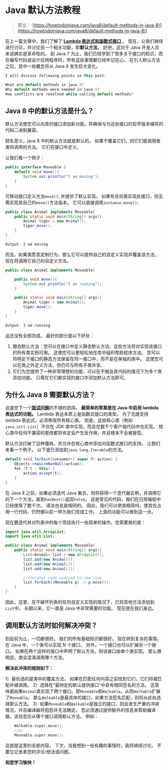 # Java 默认方法教程

> 原文： [https://howtodoinjava.com/java8/default-methods-in-java-8/](https://howtodoinjava.com/java8/default-methods-in-java-8/)

在上一篇文章中，我们了解了 [**Lambda 表达式和函数式接口**](//howtodoinjava.com/java8/complete-lambda-expressions-tutorial-in-java/ "Complete lambda expressions tutorial") 。 现在，让我们继续进行讨论，并讨论另一个相关功能，即**默认方法**。 好吧，这对于 Java 开发人员来说确实是革命性的。 到 Java 7 为止，我们已经学到了很多关于接口的知识，而在编写代码或设计应用程序时，所有这些事情都已经牢记在心。 在引入默认方法之后，其中一些概念将从 Java 8 发生巨大变化。

```java
I will discuss following points in this post:

What are default methods in java 8?
Why default methods were needed in java 8?
How conflicts are resolved while calling default methods?

```

## Java 8 中的默认方法是什么？

默认方法使您可以向库的接口添加新功能，并确保与为这些接口的较早版本编写的代码二进制兼容。

顾名思义，java 8 中的默认方法就是默认的。 如果不覆盖它们，则它们是调用者类将调用的方法。 它们在接口中定义。

让我们看一个例子：

```java
public interface Moveable {
    default void move(){
        System.out.println("I am moving");
    }
}

```

可移动接口定义方法`move()`; 并提供了默认实现。 如果有任何类实现此接口，则无需实现其自己的`move()`方法版本。 它可以直接调用`instance.move()`;

```java
public class Animal implements Moveable{
    public static void main(String[] args){
        Animal tiger = new Animal();
        tiger.move();
    }
}

Output: I am moving

```

而且，如果类愿意定制行为，那么它可以提供自己的自定义实现并覆盖该方法。 现在将调用它自己的自定义方法。

```java
public class Animal implements Moveable{

    public void move(){
        System.out.println("I am running");
    }

    public static void main(String[] args){
        Animal tiger = new Animal();
        tiger.move();
    }
}

Output: I am running

```

这还没有全部完成。 最好的部分是以下好处：

1.  静态默认方法：您可以在接口中定义静态默认方法，这些方法将对实现该接口的所有类实例可用。 这使您可以更轻松地在库中组织帮助程序方法。 您可以将特定于接口的静态方法保留在同一接口中，而不是在单独的类中。 这使您可以在类之外定义方法，但仍可与所有子类共享。
2.  它们为您提供了一种非常理想的功能，可以在不触及其代码的情况下为多个类添加功能。 只需在它们都实现的接口中添加默认方法即可。

## 为什么 Java 8 需要默认方法？

这是您下一个[**面试问题**](//howtodoinjava.com/java-interview-questions/ "Java Interview Questions")的不错的选择。 **最简单的答案是在 Java 中启用 lambda 表达式的功能。** Lambda 表达本质上是函数式接口的类型。 为了无缝支持 lambda 表达式，必须修改所有核心类。 但是，这些核心类（例如`java.util.List`）不仅在 JDK 类中实现，而且在数千个客户端代码中也实现。 核心类中任何不兼容的更改都将肯定会产生反作用，并且根本不会被接受。

默认方法打破了这种僵局，并允许在核心类中添加对函数式接口的支持。 让我们来看一个例子。 以下是已添加到`java.lang.Iterable`的方法。

```java
default void forEach(Consumer<? super T> action) {
	Objects.requireNonNull(action);
	for (T t : this) {
		action.accept(t);
	}
}

```

在 Java 8 之前，如果必须迭代 Java 集合，则将获得一个迭代器实例，并调用它的下一个方法，直到`hasNext()`返回`false`。 这是常见的代码，我们在日常编程中已经使用了数千次。 语法也总是相同的。 因此，我们可以使其精简吗，使其仅占用一行代码，仍然像以前一样为我们完成工作。 上面的功能可以做到这一点。

现在要迭代并对列表中的每个项目执行一些简单的操作，您需要做的是：

```java
import java.util.ArrayList;
import java.util.List;

public class Animal implements Moveable{
    public static void main(String[] args){
        List<Animal> list = new ArrayList();
        list.add(new Animal());
        list.add(new Animal());
        list.add(new Animal());

        //Iterator code reduced to one line
        list.forEach((Moveable p) -> p.move());
    }
}

```

因此，这里，在不破坏列表的任何自定义实现的情况下，已将其他方法添加到`List`中。 长期以来，它一直是 Java 中非常需要的功能。 现在就在我们身边。

## 调用默认方法时如何解决冲突？

到目前为止，一切都很好。 我们的所有基础知识都很好。 现在转到复杂的事情。 在 Java 中，一个类可以实现 N 个接口。 另外，一个接口也可以扩展另一个接口。 如果在两个这样的接口中声明了默认方法，则该接口由单个类实现。 那么很明显，类会混淆调用哪个方法。

**解决此冲突的规则如下：**

1）最优选的是类中的覆盖方法。 如果在匹配任何内容之前找到它们，它们将被匹配并被调用。
2）选择在“最特定的默认提供接口”中具有相同签名的方法。 这意味着如果`Animal`类实现了两个接口，即`Moveable`和`Walkable`，从而`Walkable`扩展了`Moveable`。 那么`Walkable`是最具体的接口，如果方法签名匹配，则将从此处选择默认方法。
3）如果`Moveable`和`Walkable`是独立的接口，则会发生严重的冲突情况，并且编译器将抱怨并无法确定。 您必须通过提供额外的信息来帮助编译器，该信息应从哪个接口调用默认方法。 例如：

```java
	Walkable.super.move();
	//or 
	Moveable.super.move();

```

这就是这里的全部内容。 下次，当我想到一些有趣的事情时，我将继续讨论。 不要忘记发表您的评论/想法或问题。

**祝您学习愉快！**